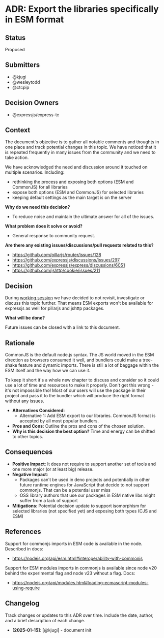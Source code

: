 # ADR: Export the libraries specifically in ESM format

## Status

Proposed

## Submitters

- @kjugi
- @wesleytodd
- @ctcpip

## Decision Owners

- @expressjs/express-tc

## Context

The document's objective is to gather all notable comments and thoughts in one place and track potential changes in this topic. We have noticed that it is repeated frequently in many issues from the community and we need to take action.

We have acknowledged the need and discussion around it touched on multiple scenarios. Including:
- rethinking the process and exposing both options (ESM and CommonJS) for all libraries
- expose both options (ESM and CommonJS) for selected libraries
- keeping default settings as the main target is on the server

**Why do we need this decision?**
- To reduce noise and maintain the ultimate answer for all of the issues.

**What problem does it solve or avoid?**
- General response to community request.

**Are there any existing issues/discussions/pull requests related to this?**
- https://github.com/pillarjs/router/issues/128
- https://github.com/expressjs/discussions/issues/297
- https://github.com/expressjs/express/discussions/6051
- https://github.com/jshttp/cookie/issues/211

## Decision

During [working session](https://github.com/expressjs/discussions/issues/320) we have decided to not revisit, investigate or discuss this topic further. That means ESM exports won't be available for expressjs as well for pillarjs and jshttp packages.

**What will be done?**

Future issues can be closed with a link to this document.

## Rationale

CommonJS is the default node.js syntax. The JS world moved in the ESM direction as browsers consumed it well, and bundlers could make a tree-shake feature and dynamic imports. There is still a lot of baggage within the ESM itself and the way how we can use it. 

To keep it short it's a whole new chapter to discuss and consider so it could use a lot of time and resources to make it properly. Don't get this wrong - it's not impossible tho! Most of our users will use the package in their project and pass it to the bundler which will produce the right format without any issues.

- **Alternatives Considered:**
  - Alternative 1: Add ESM export to our libraries. CommonJS format is accepted by all most popular bundlers.
- **Pros and Cons**: Outline the pros and cons of the chosen solution.
- **Why is this decision the best option?** Time and energy can be shifted to other topics.

## Consequences

- **Positive Impact**: It does not require to support another set of tools and one more major (or at least big) release.
- **Negative Impact**:
  - Packages can't be used in deno projects and potentially in other future runtime engines for JavaScript that decide to not support commonjs. That can be a potential user miss
  - OSS library authors that use our packages in ESM native libs might suffer from a lack of support
- **Mitigations**: Potential decision update to support isomorphism for selected libraries (not specified yet) and exposing both types (CJS and ESM)

## References

Support for commonjs imports in ESM code is available in the node. Described in docs:
- https://nodejs.org/api/esm.html#interoperability-with-commonjs

Support for ESM modules imports in commonjs is available since node v20 behind the experimental flag and node v23 without a flag. Docs:
- https://nodejs.org/api/modules.html#loading-ecmascript-modules-using-require

## Changelog

Track changes or updates to this ADR over time. Include the date, author, and a brief description of each change.

- **[2025-01-15]**: [@kjugi] - document init
